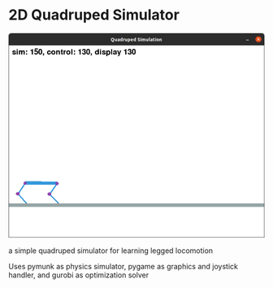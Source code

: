 # 2D Quadruped Simulator #
![screenshot](screenshot.png)

 a simple quadruped simulator for learning legged locomotion

 Uses pymunk as physics simulator, pygame as graphics and joystick handler, and gurobi as optimization solver
